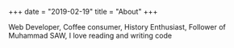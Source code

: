 +++
date = "2019-02-19"
title = "About"
+++

Web Developer, Coffee consumer, History Enthusiast, Follower of Muhammad SAW, I love reading and writing code
